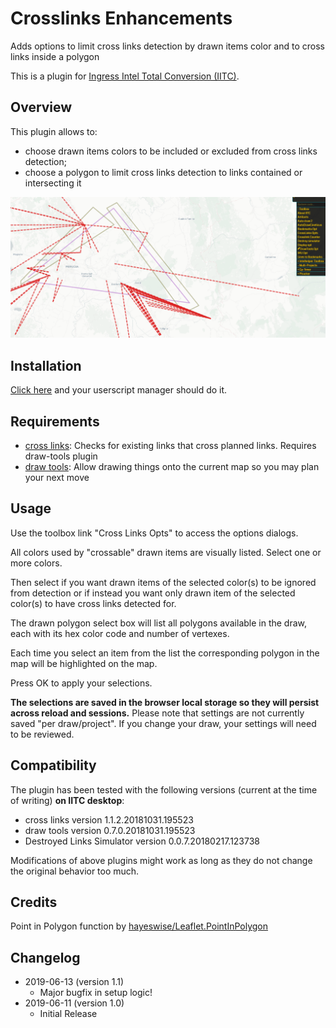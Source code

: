 # Crosslinks Enhancements

Adds options to limit cross links detection by drawn items color and to cross links inside a polygon

This is a plugin for [Ingress Intel Total Conversion (IITC)](https://github.com/iitc-project/ingress-intel-total-conversion/).

## Overview

This plugin allows to:
- choose drawn items colors to be included or excluded from cross links detection;
- choose a polygon to limit cross links detection to links contained or intersecting it

![Crosslinks Enhancements](screenshots/overview-v1.0.gif)

## Installation
[Click here](https://github.com/manierim/crosslinks-enhancements/raw/master/crosslinks-enhancements.user.js) and your userscript manager should do it.

## Requirements

- [cross links](https://iitc.me/desktop/): Checks for existing links that cross planned links. Requires draw-tools plugin
- [draw tools](https://iitc.me/desktop/): Allow drawing things onto the current map so you may plan your next move

## Usage

Use the toolbox link "Cross Links Opts" to access the options dialogs.

All colors used by "crossable" drawn items are visually listed. Select one or more colors.

Then select if you want drawn items of the selected color(s) to be ignored from detection or if instead you want only drawn item of the selected color(s) to have cross links detected for.

The drawn polygon select box will list all polygons available in the draw, each with its hex color code and number of vertexes.

Each time you select an item from the list the corresponding polygon in the map will be highlighted on the map.

Press OK to apply your selections.

**The selections are saved in the browser local storage so they will persist across reload and sessions.**
Please note that settings are not currently saved "per draw/project". If you change your draw, your settings will need to be reviewed.

## Compatibility

The plugin has been tested with the following versions (current at the time of writing) **on IITC desktop**:
- cross links version 1.1.2.20181031.195523
- draw tools version 0.7.0.20181031.195523
- Destroyed Links Simulator version 0.0.7.20180217.123738

Modifications of above plugins might work as long as they do not change the original behavior too much.



## Credits

Point in Polygon function by [hayeswise/Leaflet.PointInPolygon](https://github.com/hayeswise/Leaflet.PointInPolygon)

## Changelog

- 2019-06-13 (version 1.1)
  + Major bugfix in setup logic!
- 2019-06-11 (version 1.0)
  + Initial Release
